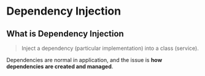 # Dependency Injection

## What is Dependency Injection

> Inject a dependency (particular implementation) into a class (service).

Dependencies are normal in application, and the issue is **how dependencies are created and managed**.